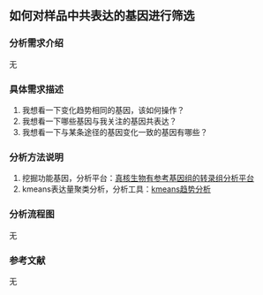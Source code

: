 ## 如何对样品中共表达的基因进行筛选
### 分析需求介绍
无

### 具体需求描述
1. 我想看一下变化趋势相同的基因，该如何操作？   
2. 我想看一下哪些基因与我关注的基因共表达？
3. 我想看一下与某条途径的基因变化一致的基因有哪些？

### 分析方法说明
1. 挖掘功能基因，分析平台：[真核生物有参考基因组的转录组分析平台](https://international.biocloud.net/zh/software/agriculture/detail/8a817f674fd9e535014fda7080080a9b)
2. kmeans表达量聚类分析，分析工具：[kmeans趋势分析](https://international.biocloud.net/zh/software/tools/detail/small/8a8300b25673213c01567334706d0001)

### 分析流程图
无

### 参考文献
无